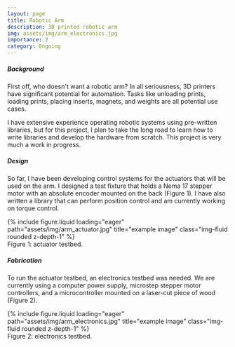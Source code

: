 ```yaml
---
layout: page
title: Robotic Arm
description: 3D printed robotic arm
img: assets/img/arm_electronics.jpg
importance: 2
category: Ongoing
---
```


<div class="row">
    <div class="col-12">
        <h5><strong>Background</strong></h5>
    </div>
</div>

First off, who doesn't want a robotic arm? In all seriousness, 3D printers have significant potential for automation. Tasks like unloading prints, loading prints, placing inserts, magnets, and weights are all potential use cases.

I have extensive experience operating robotic systems using pre-written libraries, but for this project, I plan to take the long road to learn how to write libraries and develop the hardware from scratch. This project is very much a work in progress.

<div class="row">
    <div class="col-12">
        <h5><strong>Design</strong></h5>
    </div>
</div>

So far, I have been developing control systems for the actuators that will be used on the arm. I designed a test fixture that holds a Nema 17 stepper motor with an absolute encoder mounted on the back (Figure 1). I have also written a library that can perform position control and am currently working on torque control.

<div class="row">
    <div class="col-sm mt-3 mt-md-0">
        {% include figure.liquid loading="eager" path="assets/img/arm_actuator.jpg" title="example image" class="img-fluid rounded z-depth-1" %}
    </div>
</div>
<div class="caption">
    Figure 1: actuator testbed.
</div>

<div class="row">
    <div class="col-12">
        <h5><strong>Fabrication</strong></h5>
    </div>
</div>

To run the actuator testbed, an electronics testbed was needed. We are currently using a computer power supply, microstep stepper motor controllers, and a microcontroller mounted on a laser-cut piece of wood (Figure 2).

<div class="row">
    <div class="col-sm mt-3 mt-md-0">
        {% include figure.liquid loading="eager" path="assets/img/arm_electronics.jpg" title="example image" class="img-fluid rounded z-depth-1" %}
    </div>
</div>
<div class="caption">
    Figure 2: electronics testbed.
</div>